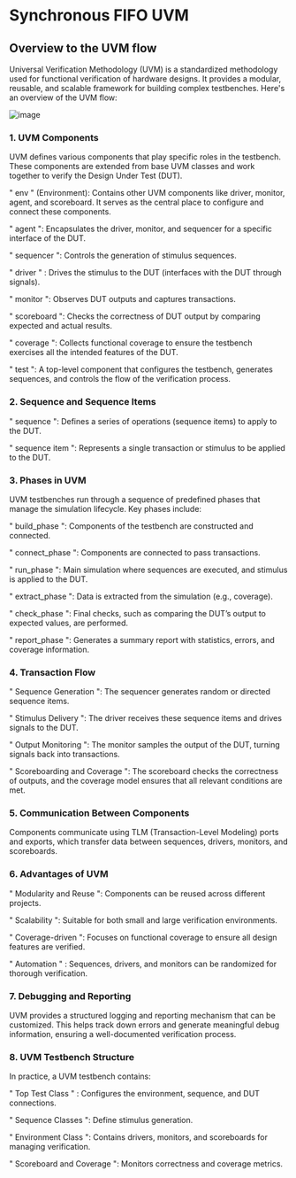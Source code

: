# Synchronous FIFO UVM

## Overview to the UVM flow

Universal Verification Methodology (UVM) is a standardized methodology used for functional verification of hardware designs. It provides a modular, reusable, and scalable framework for building complex testbenches. Here's an overview of the UVM flow:

![image](https://github.com/user-attachments/assets/d5d774c3-3e5d-4eae-bfa1-7929998e6daa)


### 1. UVM Components
UVM defines various components that play specific roles in the testbench. These components are extended from base UVM classes and work together to verify the Design Under Test (DUT).

" env " (Environment): Contains other UVM components like driver, monitor, agent, and scoreboard. It serves as the central place to configure and connect these components.

" agent ": Encapsulates the driver, monitor, and sequencer for a specific interface of the DUT.

" sequencer ": Controls the generation of stimulus sequences.

" driver " : Drives the stimulus to the DUT (interfaces with the DUT through signals).

" monitor ": Observes DUT outputs and captures transactions.

" scoreboard ": Checks the correctness of DUT output by comparing expected and actual results.

" coverage ": Collects functional coverage to ensure the testbench exercises all the intended features of the DUT.

" test ": A top-level component that configures the testbench, generates sequences, and controls the flow of the verification process.

### 2. Sequence and Sequence Items

" sequence ": Defines a series of operations (sequence items) to apply to the DUT.

" sequence item ": Represents a single transaction or stimulus to be applied to the DUT.

### 3. Phases in UVM

UVM testbenches run through a sequence of predefined phases that manage the simulation lifecycle. Key phases include:

" build_phase ": Components of the testbench are constructed and connected.

" connect_phase ": Components are connected to pass transactions.

" run_phase ": Main simulation where sequences are executed, and stimulus is applied to the DUT.

" extract_phase ": Data is extracted from the simulation (e.g., coverage).

" check_phase ": Final checks, such as comparing the DUT’s output to expected values, are performed.

" report_phase ": Generates a summary report with statistics, errors, and coverage information.

### 4. Transaction Flow

" Sequence Generation ": The sequencer generates random or directed sequence items.

" Stimulus Delivery ": The driver receives these sequence items and drives signals to the DUT.

" Output Monitoring ": The monitor samples the output of the DUT, turning signals back into transactions.

" Scoreboarding and Coverage ": The scoreboard checks the correctness of outputs, and the coverage model ensures that all relevant conditions are met.

### 5. Communication Between Components

Components communicate using TLM (Transaction-Level Modeling) ports and exports, which transfer data between sequences, drivers, monitors, and scoreboards.

### 6. Advantages of UVM
" Modularity and Reuse ": Components can be reused across different projects.

" Scalability ": Suitable for both small and large verification environments.

" Coverage-driven ": Focuses on functional coverage to ensure all design features are verified.

" Automation " : Sequences, drivers, and monitors can be randomized for thorough verification.

### 7. Debugging and Reporting

UVM provides a structured logging and reporting mechanism that can be customized. This helps track down errors and generate meaningful debug information, ensuring a well-documented verification process.

### 8. UVM Testbench Structure

In practice, a UVM testbench contains:

" Top Test Class " : Configures the environment, sequence, and DUT connections.

" Sequence Classes ": Define stimulus generation.

" Environment Class ": Contains drivers, monitors, and scoreboards for managing verification.

" Scoreboard and Coverage ": Monitors correctness and coverage metrics.

